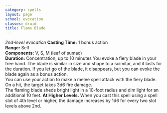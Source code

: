 ```yaml
---
category: spells
layout: page
school: evocation
classes: druid
title: Flame Blade 
---
```

_2nd-level evocation_ 
**Casting Time:** 1 bonus action    
**Range:** Self    
**Components:** V, S, M (leaf of sumac)    
**Duration:** Concentration, up to 10 minutes 
You evoke a fiery blade in your free hand. The blade is similar in size and shape to a scimitar, and it lasts for the duration. If you let go of the blade, it disappears, but you can evoke the blade again as a bonus action.    
You can use your action to make a melee spell attack with the fiery blade. On a hit, the target takes 3d6 fire damage.    
The flaming blade sheds bright light in a 10-foot radius and dim light for an additional 10 feet. 
**At Higher Levels.** When you cast this spell using a spell slot of 4th level or higher, the damage increases by 1d6 for every two slot levels above 2nd. 
